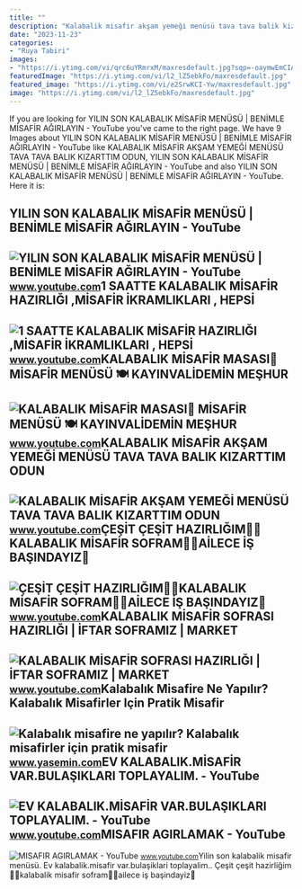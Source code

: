 ```yaml
---
title: ""
description: "Kalabalik mi̇safi̇r akşam yemeği̇ menüsü tava tava balik kizarttim odun"
date: "2023-11-23"
categories:
- "Ruya Tabiri"
images:
- "https://i.ytimg.com/vi/qrc6uYRmrxM/maxresdefault.jpg?sqp=-oaymwEmCIAKENAF8quKqQMa8AEB-AH-CYAC0AWKAgwIABABGGUgXChRMA8=&amp;rs=AOn4CLBy9SnPAJ6x8unpdXz5jDSEsiB-uQ"
featuredImage: "https://i.ytimg.com/vi/l2_lZ5ebkFo/maxresdefault.jpg"
featured_image: "https://i.ytimg.com/vi/e2SrwKCI-Yw/maxresdefault.jpg"
image: "https://i.ytimg.com/vi/l2_lZ5ebkFo/maxresdefault.jpg"
---
```


If you are looking for YILIN SON KALABALIK MİSAFİR MENÜSÜ | BENİMLE MİSAFİR AĞIRLAYIN - YouTube you've came to the right page. We have 9 Images about YILIN SON KALABALIK MİSAFİR MENÜSÜ | BENİMLE MİSAFİR AĞIRLAYIN - YouTube like KALABALIK MİSAFİR AKŞAM YEMEĞİ MENÜSÜ TAVA TAVA BALIK KIZARTTIM ODUN, YILIN SON KALABALIK MİSAFİR MENÜSÜ | BENİMLE MİSAFİR AĞIRLAYIN - YouTube and also YILIN SON KALABALIK MİSAFİR MENÜSÜ | BENİMLE MİSAFİR AĞIRLAYIN - YouTube. Here it is:

YILIN SON KALABALIK MİSAFİR MENÜSÜ | BENİMLE MİSAFİR AĞIRLAYIN - YouTube
------------------------------------------------------------------------

 ![YILIN SON KALABALIK MİSAFİR MENÜSÜ | BENİMLE MİSAFİR AĞIRLAYIN - YouTube](https://i.ytimg.com/vi/zIXCuoMxzGU/maxresdefault.jpg) <small>www.youtube.com</small>1 SAATTE KALABALIK MİSAFİR HAZIRLIĞI ,MİSAFİR İKRAMLIKLARI , HEPSİ
------------------------------------------------------------------

 ![1 SAATTE KALABALIK MİSAFİR HAZIRLIĞI ,MİSAFİR İKRAMLIKLARI , HEPSİ](https://i.ytimg.com/vi/e2SrwKCI-Yw/maxresdefault.jpg) <small>www.youtube.com</small>KALABALIK MİSAFİR MASASI💃 MİSAFİR MENÜSÜ 🍽 KAYINVALİDEMİN MEŞHUR
----------------------------------------------------------------

 ![KALABALIK MİSAFİR MASASI💃 MİSAFİR MENÜSÜ 🍽 KAYINVALİDEMİN MEŞHUR](https://i.ytimg.com/vi/hT_zssZF7Ks/maxresdefault.jpg) <small>www.youtube.com</small>KALABALIK MİSAFİR AKŞAM YEMEĞİ MENÜSÜ TAVA TAVA BALIK KIZARTTIM ODUN
--------------------------------------------------------------------

 ![KALABALIK MİSAFİR AKŞAM YEMEĞİ MENÜSÜ TAVA TAVA BALIK KIZARTTIM ODUN](https://i.ytimg.com/vi/MYXqaVQJmfE/maxresdefault.jpg) <small>www.youtube.com</small>ÇEŞİT ÇEŞİT HAZIRLIĞIM👌🏼KALABALIK MİSAFİR SOFRAM🤲🏻AİLECE İŞ BAŞINDAYIZ💪
-----------------------------------------------------------------------

 ![ÇEŞİT ÇEŞİT HAZIRLIĞIM👌🏼KALABALIK MİSAFİR SOFRAM🤲🏻AİLECE İŞ BAŞINDAYIZ💪](https://i.ytimg.com/vi/l2_lZ5ebkFo/maxresdefault.jpg) <small>www.youtube.com</small>KALABALIK MİSAFİR SOFRASI HAZIRLIĞI | İFTAR SOFRAMIZ | MARKET
-------------------------------------------------------------

 ![KALABALIK MİSAFİR SOFRASI HAZIRLIĞI | İFTAR SOFRAMIZ | MARKET](https://i.ytimg.com/vi/t_HfCNsQNvI/maxresdefault.jpg) <small>www.youtube.com</small>Kalabalık Misafire Ne Yapılır? Kalabalık Misafirler Için Pratik Misafir
-----------------------------------------------------------------------

 ![Kalabalık misafire ne yapılır? Kalabalık misafirler için pratik misafir](https://i12.haber7.net/haber/haber7/photos/2019/50/kalabalik_misafire_ne_yapilir_kalabalik_misafirler_icin_pratik_iftar_menusu_1575885984_814.jpg) <small>www.yasemin.com</small>EV KALABALIK.MİSAFİR VAR.BULAŞIKLARI TOPLAYALIM. - YouTube
----------------------------------------------------------

 ![EV KALABALIK.MİSAFİR VAR.BULAŞIKLARI TOPLAYALIM. - YouTube](https://i.ytimg.com/vi/qrc6uYRmrxM/maxresdefault.jpg?sqp=-oaymwEmCIAKENAF8quKqQMa8AEB-AH-CYAC0AWKAgwIABABGGUgXChRMA8=&rs=AOn4CLBy9SnPAJ6x8unpdXz5jDSEsiB-uQ) <small>www.youtube.com</small>MISAFIR AGIRLAMAK - YouTube
---------------------------

 ![MISAFIR AGIRLAMAK - YouTube](https://i.ytimg.com/vi/3ILHwiyJX80/maxresdefault.jpg) <small>www.youtube.com</small>Yilin son kalabalik mi̇safi̇r menüsü. Ev kalabalik.mi̇safi̇r var.bulaşiklari toplayalim.. Çeşi̇t çeşi̇t hazirliğim👌🏼kalabalik mi̇safi̇r sofram🤲🏻ai̇lece i̇ş başindayiz💪
